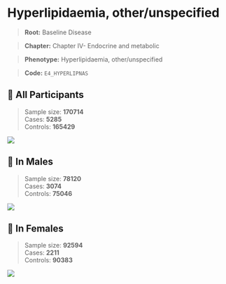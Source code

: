 # Hyperlipidaemia, other/unspecified

> **Root:** Baseline Disease  

> **Chapter:** Chapter IV- Endocrine and metabolic  

> **Phenotype:** Hyperlipidaemia, other/unspecified  

> **Code:** `E4_HYPERLIPNAS`

## 🧪 All Participants  
> Sample size: **170714**  
> Cases: **5285**  
> Controls: **165429**
<img src="/Disease/Figures/ALL/Incidence/E4_HYPERLIPNAS.png"/>
<CsvTable src="/public/Disease/Data/ALL/Incidence/COX_E4_HYPERLIPNAS.csv" label="🔍 View full results" />

## 👨 In Males  
> Sample size: **78120**  
> Cases: **3074**  
> Controls: **75046**
<img src="/Disease/Figures/Male/Incidence/E4_HYPERLIPNAS.png"/>
<CsvTable src="/public/Disease/Data/Male/Incidence/COX_E4_HYPERLIPNAS.csv" label="🔍 View full results" />

## 👩 In Females  
> Sample size: **92594**  
> Cases: **2211**  
> Controls: **90383**
<img src="/Disease/Figures/Female/Incidence/E4_HYPERLIPNAS.png"/>
<CsvTable src="/public/Disease/Data/Female/Incidence/COX_E4_HYPERLIPNAS.csv" label="🔍 View full results" />
